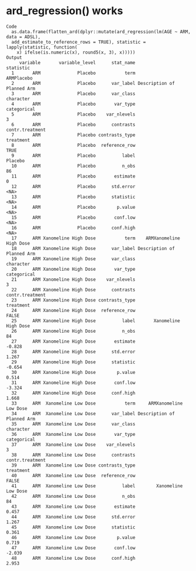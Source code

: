 # ard_regression() works

    Code
      as.data.frame(flatten_ard(dplyr::mutate(ard_regression(lm(AGE ~ ARM, data = ADSL),
      add_estimate_to_reference_rows = TRUE), statistic = lapply(statistic, function(
        x) ifelse(is.numeric(x), round5(x, 3), x)))))
    Output
         variable       variable_level      stat_name                  statistic
      1       ARM              Placebo           term                 ARMPlacebo
      2       ARM              Placebo      var_label Description of Planned Arm
      3       ARM              Placebo      var_class                  character
      4       ARM              Placebo       var_type                categorical
      5       ARM              Placebo    var_nlevels                          3
      6       ARM              Placebo      contrasts            contr.treatment
      7       ARM              Placebo contrasts_type                  treatment
      8       ARM              Placebo  reference_row                       TRUE
      9       ARM              Placebo          label                    Placebo
      10      ARM              Placebo          n_obs                         86
      11      ARM              Placebo       estimate                          0
      12      ARM              Placebo      std.error                       <NA>
      13      ARM              Placebo      statistic                       <NA>
      14      ARM              Placebo        p.value                       <NA>
      15      ARM              Placebo       conf.low                       <NA>
      16      ARM              Placebo      conf.high                       <NA>
      17      ARM Xanomeline High Dose           term    ARMXanomeline High Dose
      18      ARM Xanomeline High Dose      var_label Description of Planned Arm
      19      ARM Xanomeline High Dose      var_class                  character
      20      ARM Xanomeline High Dose       var_type                categorical
      21      ARM Xanomeline High Dose    var_nlevels                          3
      22      ARM Xanomeline High Dose      contrasts            contr.treatment
      23      ARM Xanomeline High Dose contrasts_type                  treatment
      24      ARM Xanomeline High Dose  reference_row                      FALSE
      25      ARM Xanomeline High Dose          label       Xanomeline High Dose
      26      ARM Xanomeline High Dose          n_obs                         84
      27      ARM Xanomeline High Dose       estimate                     -0.828
      28      ARM Xanomeline High Dose      std.error                      1.267
      29      ARM Xanomeline High Dose      statistic                     -0.654
      30      ARM Xanomeline High Dose        p.value                      0.514
      31      ARM Xanomeline High Dose       conf.low                     -3.324
      32      ARM Xanomeline High Dose      conf.high                      1.668
      33      ARM  Xanomeline Low Dose           term     ARMXanomeline Low Dose
      34      ARM  Xanomeline Low Dose      var_label Description of Planned Arm
      35      ARM  Xanomeline Low Dose      var_class                  character
      36      ARM  Xanomeline Low Dose       var_type                categorical
      37      ARM  Xanomeline Low Dose    var_nlevels                          3
      38      ARM  Xanomeline Low Dose      contrasts            contr.treatment
      39      ARM  Xanomeline Low Dose contrasts_type                  treatment
      40      ARM  Xanomeline Low Dose  reference_row                      FALSE
      41      ARM  Xanomeline Low Dose          label        Xanomeline Low Dose
      42      ARM  Xanomeline Low Dose          n_obs                         84
      43      ARM  Xanomeline Low Dose       estimate                      0.457
      44      ARM  Xanomeline Low Dose      std.error                      1.267
      45      ARM  Xanomeline Low Dose      statistic                      0.361
      46      ARM  Xanomeline Low Dose        p.value                      0.719
      47      ARM  Xanomeline Low Dose       conf.low                     -2.039
      48      ARM  Xanomeline Low Dose      conf.high                      2.953

